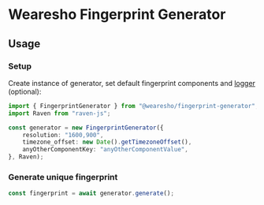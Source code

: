 # Wearesho Fingerprint Generator

## Usage

### Setup

Create instance of generator, set default fingerprint components and [logger](./src/LoggerInterface.ts) (optional):

```typescript
import { FingerprintGenerator } from "@wearesho/fingerprint-generator";
import Raven from "raven-js";

const generator = new FingerprintGenerator({
    resolution: "1600,900",
    timezone_offset: new Date().getTimezoneOffset(),
    anyOtherComponentKey: "anyOtherComponentValue",
}, Raven);
```

### Generate unique fingerprint

```typescript
const fingerprint = await generator.generate();
```
